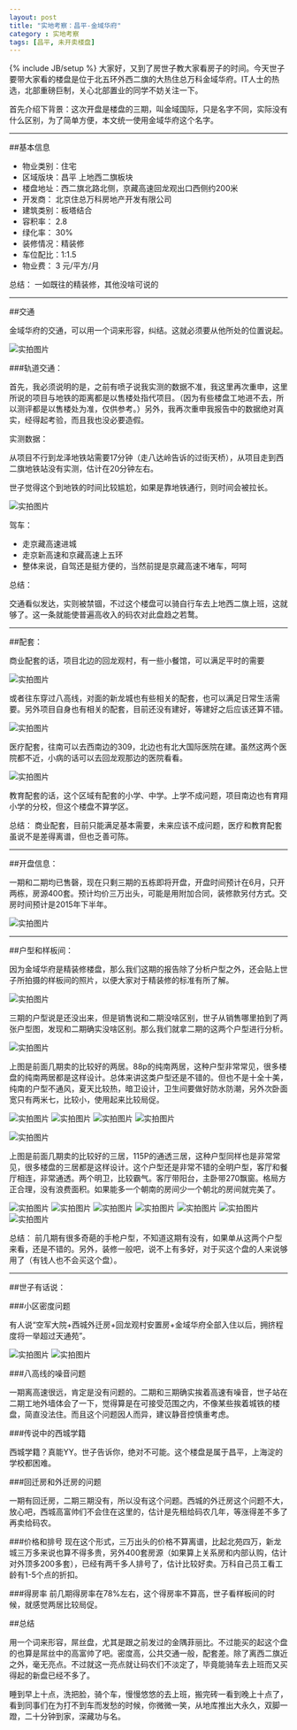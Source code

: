 ```yaml
---
layout: post
title: "实地考察：昌平-金域华府"
category : 实地考察 
tags: [昌平, 未开卖楼盘]
---
```

{% include JB/setup %}
大家好，又到了房世子教大家看房子的时间。今天世子要带大家看的楼盘是位于北五环外西二旗的大热住总万科金域华府。IT人士的热选，北部重磅巨制，关心北部置业的同学不妨关注一下。

首先介绍下背景：这次开盘是楼盘的三期，叫金域国际，只是名字不同，实际没有什么区别，为了简单方便，本文统一使用金域华府这个名字。

-------------------------------------

##基本信息
+ 物业类别：住宅
+ 区域版块：昌平 上地西二旗板块
+ 楼盘地址：西二旗北路北侧，京藏高速回龙观出口西侧约200米
+ 开发商：  北京住总万科房地产开发有限公司
+ 建筑类别：板塔结合
+ 容积率：  2.8
+ 绿化率：  30%
+ 装修情况：精装修
+ 车位配比：1:1.5
+ 物业费：  3 元/平方/月

总结：
一如既往的精装修，其他没啥可说的

-----------------------------------

##交通

金域华府的交通，可以用一个词来形容，纠结。这就必须要从他所处的位置说起。

![实拍图片](/assets/image/jinyuhuafu/jinyuhuafu01.png)

###轨道交通：

首先，我必须说明的是，之前有喷子说我实测的数据不准，我这里再次重申，这里所说的项目与地铁的距离都是以售楼处指代项目。（因为有些楼盘工地进不去，所以测评都是以售楼处为准，仅供参考。）另外，我再次重申我报告中的数据绝对真实，经得起考验，而且我也没必要造假。

实测数据：

从项目不行到龙泽地铁站需要17分钟（走八达岭告诉的过街天桥），从项目走到西二旗地铁站没有实测，估计在20分钟左右。

世子觉得这个到地铁的时间比较尴尬，如果是靠地铁通行，则时间会被拉长。

![实拍图片](/assets/image/jinyuhuafu/jinyuhuafu02.png)

驾车：
+ 走京藏高速进城
+ 走京新高速和京藏高速上五环
+ 整体来说，自驾还是挺方便的，当然前提是京藏高速不堵车，呵呵

总结：

交通看似发达，实则被禁锢，不过这个楼盘可以骑自行车去上地西二旗上班，这就够了。这一条就能使普遍高收入的码农对此盘趋之若鹜。


------------------------------------------------------

##配套：

商业配套的话，项目北边的回龙观村，有一些小餐馆，可以满足平时的需要

![实拍图片](/assets/image/jinyuhuafu/jinyuhuafu03.jpg)

或者往东穿过八高线，对面的新龙城也有些相关的配套，也可以满足日常生活需要。另外项目自身也有相关的配套，目前还没有建好，等建好之后应该还算不错。

![实拍图片](/assets/image/jinyuhuafu/jinyuhuafu04.jpg)

医疗配套，往南可以去西南边的309，北边也有北大国际医院在建。虽然这两个医院都不近，小病的话可以去回龙观那边的医院看看。

![实拍图片](/assets/image/jinyuhuafu/jinyuhuafu05.jpg)

教育配套的话，这个区域有配套的小学、中学。上学不成问题，项目南边也有育翔小学的分校，但这个楼盘不算学区。

总结：
商业配套，目前只能满足基本需要，未来应该不成问题，医疗和教育配套虽说不是差得离谱，但也乏善可陈。

------------------------------------------

##开盘信息：

一期和二期均已售磬，现在只剩三期的五栋即将开盘，开盘时间预计在6月，只开两栋，房源400套。预计均价三万出头，可能是用附加合同，装修款另付方式。交房时间预计是2015年下半年。

![实拍图片](/assets/image/jinyuhuafu/jinyuhuafu06.jpg)

-----------------------------------------
##户型和样板间：

因为金域华府是精装修楼盘，那么我们这期的报告除了分析户型之外，还会贴上世子所拍摄的样板间的照片，以便大家对于精装修的标准有所了解。

![实拍图片](/assets/image/jinyuhuafu/jinyuhuafu07.jpg)

三期的户型说是还没出来，但是销售说和二期没啥区别，世子从销售哪里拍到了两张户型图，发现和二期确实没啥区别。那么我们就拿二期的这两个户型进行分析。

![实拍图片](/assets/image/jinyuhuafu/jinyuhuafu08.jpg)

上图是前面几期卖的比较好的两居。88p的纯南两居，这种户型非常常见，很多楼盘的纯南两居都是这样设计。总体来讲这类户型还是不错的。但也不是十全十美，纯南的户型不通风，夏天比较热，暗卫设计，卫生间要做好防水防潮，另外次卧面宽只有两米七，比较小，使用起来比较局促。

![实拍图片](/assets/image/jinyuhuafu/jinyuhuafu09.jpg)
![实拍图片](/assets/image/jinyuhuafu/jinyuhuafu10.jpg)
![实拍图片](/assets/image/jinyuhuafu/jinyuhuafu11.jpg)
![实拍图片](/assets/image/jinyuhuafu/jinyuhuafu12.jpg)



![实拍图片](/assets/image/jinyuhuafu/jinyuhuafu13.jpg)

上图是前面几期卖的比较好的三居，115P的通透三居，这种户型同样也是非常常见，很多楼盘的三居都是这样设计。这个户型还是非常不错的全明户型，客厅和餐厅相连，非常通透。两个明卫，比较霸气。客厅带阳台，主卧带270飘窗。格局方正合理，没有浪费面积。如果能多一个朝南的房间少一个朝北的房间就完美了。

![实拍图片](/assets/image/jinyuhuafu/jinyuhuafu14.jpg)
![实拍图片](/assets/image/jinyuhuafu/jinyuhuafu15.jpg)
![实拍图片](/assets/image/jinyuhuafu/jinyuhuafu16.jpg)
![实拍图片](/assets/image/jinyuhuafu/jinyuhuafu17.jpg)
![实拍图片](/assets/image/jinyuhuafu/jinyuhuafu18.jpg)
![实拍图片](/assets/image/jinyuhuafu/jinyuhuafu19.jpg)
![实拍图片](/assets/image/jinyuhuafu/jinyuhuafu20.jpg)

总结：
前几期有很多奇葩的手枪户型，不知道这期有没有，如果单从这两个户型来看，还是不错的。另外，装修一般吧，说不上有多好，对于买这个盘的人来说够用了（有钱人也不会买这个盘）。

----------------------------------------
##世子有话说：

###小区密度问题

有人说“空军大院+西城外迁房+回龙观村安置房+金域华府全部入住以后，拥挤程度将一举超过天通苑”。

![实拍图片](/assets/image/jinyuhuafu/jinyuhuafu21.jpg)
![实拍图片](/assets/image/jinyuhuafu/jinyuhuafu22.jpg)


###八高线的噪音问题

一期离高速很远，肯定是没有问题的。二期和三期确实挨着高速有噪音，世子站在二期工地外墙体会了一下，觉得算是在可接受范围之内，不像某些挨着城铁的楼盘，简直没法住。而且这个问题因人而异，建议静音控慎重考虑。

###传说中的西城学籍

西城学籍？真能YY。世子告诉你，绝对不可能。这个楼盘是属于昌平，上海淀的学校都困难。

###回迁房和外迁房的问题

一期有回迁房，二期三期没有，所以没有这个问题。西城的外迁房这个问题不大，放心吧，西城高富帅们不会住在这里的，估计是先租给码农几年，等涨得差不多了再卖给码农。

###价格和排号
现在这个形式，三万出头的价格不算离谱，比起北苑四万，新龙城三万多来说也算不得多贵，另外400套房源（如果算上关系房和内部认购，估计对外顶多200多套），已经有两千多人排号了，估计比较好卖。万科自己员工看工龄有1-5个点的折扣。

###得房率
前几期得房率在78%左右，这个得房率不算高，世子看样板间的时候，就感觉两居比较局促。



##总结

用一个词来形容，屌丝盘，尤其是跟之前发过的金隅菲丽比。不过能买的起这个盘的也算是屌丝中的高富帅了吧。密度高，公共交通一般，配套差。除了离西二旗近之外，毫无亮点。不过就这一亮点就让码农们不淡定了，毕竟能骑车去上班而又买得起的新盘已经不多了。

睡到早上十点，洗把脸，骑个车，慢慢悠悠的去上班，搬完砖一看到晚上十点了，看到同事们在为打不到车而发愁的时候，你微微一笑，从地库推出大永久，双脚一蹬，二十分钟到家，深藏功与名。

